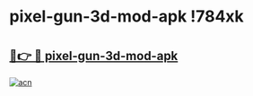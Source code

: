 # pixel-gun-3d-mod-apk !784xk

# <h2><a href="https://y08d86.esa.edu.pl?title=pixel-gun-3d-mod-apk&ref=784xk">🔗👉 🔴 pixel-gun-3d-mod-apk</a></h2>

[![acn](https://github.com/user-attachments/assets/0f9c940e-d8b0-45ae-aac7-cd30a18b3e1c)](https://y08d86.esa.edu.pl?title=pixel-gun-3d-mod-apk&ref=784xk)

